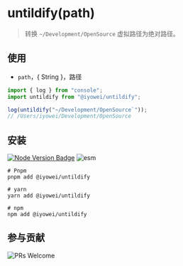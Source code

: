 # untildify(path)

> 转换 `~/Development/OpenSource` 虚拟路径为绝对路径。

## 使用

- `path`，{ String }，路径

```js
import { log } from "console";
import untildify from "@iyowei/untildify";

log(untildify("~/Development/OpenSource`"));
// /Users/iyowei/Development/OpenSource
```

## 安装

[![Node Version Badge][node version badge]][download node.js] ![esm][esm]

```shell
# Pnpm
pnpm add @iyowei/untildify

# yarn
yarn add @iyowei/untildify

# npm
npm add @iyowei/untildify
```

## 参与贡献

![PRs Welcome][prs welcome badge]



[node version badge]: https://img.shields.io/badge/node.js-%3E%3D12.20.0-brightgreen?style=flat&logo=Node.js
[download node.js]: https://nodejs.org/en/download/
[prs welcome badge]: https://img.shields.io/badge/PRs-welcome-brightgreen.svg?style=flat
[esm]: https://img.shields.io/badge/ESM-brightgreen?style=flat
